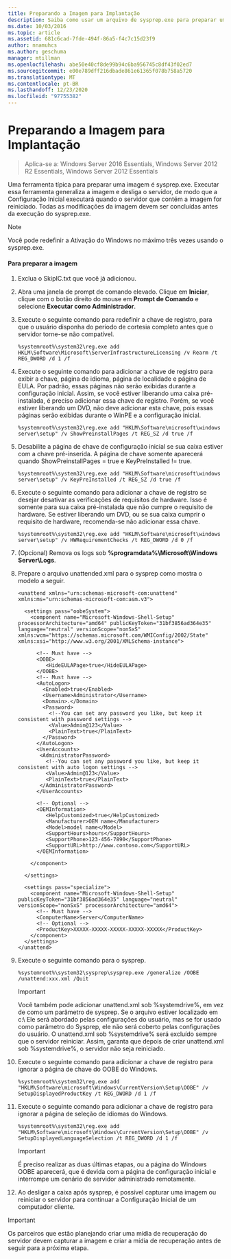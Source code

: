 ```yaml
---
title: Preparando a Imagem para Implantação
description: Saiba como usar um arquivo de sysprep.exe para preparar uma imagem para implantação.
ms.date: 10/03/2016
ms.topic: article
ms.assetid: 681c6cad-7fde-494f-86a5-f4c7c15d23f9
author: nnamuhcs
ms.author: geschuma
manager: mtillman
ms.openlocfilehash: abe50e40cf8de99b94c6ba956745c8df43f02ed7
ms.sourcegitcommit: e00e789dff216dbade861e61365f078b758a5720
ms.translationtype: MT
ms.contentlocale: pt-BR
ms.lasthandoff: 12/23/2020
ms.locfileid: "97755382"
---
```

# <a name="preparing-the-image-for-deployment"></a>Preparando a Imagem para Implantação

>Aplica-se a: Windows Server 2016 Essentials, Windows Server 2012 R2 Essentials, Windows Server 2012 Essentials

Uma ferramenta típica para preparar uma imagem é sysprep.exe. Executar essa ferramenta generaliza a imagem e desliga o servidor, de modo que a Configuração Inicial executará quando o servidor que contém a imagem for reiniciado. Todas as modificações da imagem devem ser concluídas antes da execução do sysprep.exe.

> [!NOTE]
>  Você pode redefinir a Ativação do Windows no máximo três vezes usando o sysprep.exe.

#### <a name="to-prepare-the-image"></a>Para preparar a imagem

1.  Exclua o SkipIC.txt que você já adicionou.

2.  Abra uma janela de prompt de comando elevado. Clique em **Iniciar**, clique com o botão direito do mouse em **Prompt de Comando** e selecione **Executar como Administrador**.

3.  Execute o seguinte comando para redefinir a chave de registro, para que o usuário disponha do período de cortesia completo antes que o servidor torne-se não compatível.

    ```
    %systemroot%\system32\reg.exe add HKLM\Software\Microsoft\ServerInfrastructureLicensing /v Rearm /t REG_DWORD /d 1 /f
    ```

4.  Execute o seguinte comando para adicionar a chave de registro para exibir a chave, página de idioma, página de localidade e página de EULA. Por padrão, essas páginas não serão exibidas durante a configuração inicial. Assim, se você estiver liberando uma caixa pré-instalada, é preciso adicionar essa chave de registro. Porém, se você estiver liberando um DVD, não deve adicionar esta chave, pois essas páginas serão exibidas durante o WinPE e a configuração inicial.

    ```
    %systemroot%\system32\reg.exe add "HKLM\Software\microsoft\windows server\setup" /v ShowPreinstallPages /t REG_SZ /d true /f
    ```

5.  Desabilite a página de chave de configuração inicial se sua caixa estiver com a chave pré-inserida. A página de chave somente aparecerá quando ShowPreinstallPages = true e KeyPreInstalled != true.

    ```
    %systemroot%\system32\reg.exe add "HKLM\Software\microsoft\windows server\setup" /v KeyPreInstalled /t REG_SZ /d true /f
    ```

6.  Execute o seguinte comando para adicionar a chave de registro se desejar desativar as verificações de requisitos de hardware. Isso é somente para sua caixa pré-instalada que não cumpre o requisito de hardware. Se estiver liberando um DVD, ou se sua caixa cumprir o requisito de hardware, recomenda-se não adicionar essa chave.

    ```
    %systemroot%\system32\reg.exe add "HKLM\Software\microsoft\windows server\setup" /v HWRequirementChecks /t REG_DWORD /d 0 /f
    ```

7.  (Opcional) Remova os logs sob **%programdata%\Microsoft\Windows Server\Logs**.

8.  Prepare o arquivo unattended.xml para o sysprep como mostra o modelo a seguir.

    ```
    <unattend xmlns="urn:schemas-microsoft-com:unattend" xmlns:ms="urn:schemas-microsoft-com:asm.v3">

      <settings pass="oobeSystem">
        <component name="Microsoft-Windows-Shell-Setup" processorArchitecture="amd64" publicKeyToken="31bf3856ad364e35" language="neutral" versionScope="nonSxS" xmlns:wcm="https://schemas.microsoft.com/WMIConfig/2002/State" xmlns:xsi="http://www.w3.org/2001/XMLSchema-instance">

          <!-- Must have -->
          <OOBE>
             <HideEULAPage>true</HideEULAPage>
          </OOBE>
          <!-- Must have -->
          <AutoLogon>
            <Enabled>true</Enabled>
            <Username>Administrator</Username>
            <Domain>.</Domain>
            <Password>
              <!--You can set any password you like, but keep it consistent with password settings -->
              <Value>Admin@123</Value>
              <PlainText>true</PlainText>
            </Password>
          </AutoLogon>
          <UserAccounts>
           <AdministratorPassword>
             <!--You can set any password you like, but keep it consistent with auto logon settings -->
             <Value>Admin@123</Value>
             <PlainText>true</PlainText>
           </AdministratorPassword>
          </UserAccounts>

          <!-- Optional -->
          <OEMInformation>
             <HelpCustomized>true</HelpCustomized>
             <Manufacturer>OEM name</Manufacturer>
             <Model>model name</Model>
             <SupportHours>hours</SupportHours>
             <SupportPhone>123-456-7890</SupportPhone>
             <SupportURL>http://www.contoso.com</SupportURL>
          </OEMInformation>

        </component>

      </settings>

      <settings pass="specialize">
        <component name="Microsoft-Windows-Shell-Setup" publicKeyToken="31bf3856ad364e35" language="neutral" versionScope="nonSxS" processorArchitecture="amd64">
          <!-- Must have -->
          <ComputerName>Server</ComputerName>
          <!-- Optional -->
          <ProductKey>XXXXX-XXXXX-XXXXX-XXXXX-XXXXX</ProductKey>
        </component>
      </settings>
    </unattend>
    ```

9. Execute o seguinte comando para o sysprep.

    ```
    %systemroot%\system32\sysprep\sysprep.exe /generalize /OOBE /unattend:xxx.xml /Quit
    ```

    > [!IMPORTANT]
    >  Você também pode adicionar unattend.xml sob %systemdrive%, em vez de como um parâmetro de sysprep. Se o arquivo estiver localizado em c:\ Ele será abordado pelas configurações do usuário, mas se for usado como parâmetro do Sysprep, ele não será coberto pelas configurações do usuário. O unattend.xml sob %systemdrive% será excluído sempre que o servidor reiniciar. Assim, garanta que depois de criar unattend.xml sob %systemdrive%, o servidor não seja reiniciado.

10. Execute o seguinte comando para adicionar a chave de registro para ignorar a página de chave do OOBE do Windows.

    ```
    %systemroot%\system32\reg.exe add "HKLM\Software\microsoft\Windows\CurrentVersion\Setup\OOBE" /v SetupDisplayedProductKey /t REG_DWORD /d 1 /f
    ```

11. Execute o seguinte comando para adicionar a chave de registro para ignorar a página de seleção de idiomas do Windows.

    ```
    %systemroot%\system32\reg.exe add "HKLM\Software\microsoft\Windows\CurrentVersion\Setup\OOBE" /v SetupDisplayedLanguageSelection /t REG_DWORD /d 1 /f
    ```

    > [!IMPORTANT]
    >  É preciso realizar as duas últimas etapas, ou a página do Windows OOBE aparecerá, que é devida com a página de configuração inicial e interrompe um cenário de servidor administrado remotamente.

12. Ao desligar a caixa após sysprep, é possível capturar uma imagem ou reiniciar o servidor para continuar a Configuração Inicial de um computador cliente.

> [!IMPORTANT]
>  Os parceiros que estão planejando criar uma mídia de recuperação do servidor devem capturar a imagem e criar a mídia de recuperação antes de seguir para a próxima etapa.